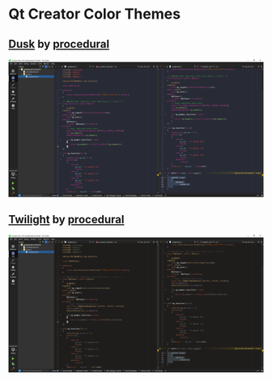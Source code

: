 # Qt Creator Color Themes

## [Dusk] by [procedural]

![Dusk][DUSK_SCREENSHOT]

## [Twilight] by [procedural]

![Twilight][TWILIGHT_SCREENSHOT]

<!--- Source URLs -->
[Dusk]: https://github.com/procedural/qtcreator_themes
[Twilight]: https://github.com/procedural/qtcreator_themes

<!--- Author URLs -->
[procedural]: https://github.com/procedural

<!--- Screenshot URIs -->
[DUSK_SCREENSHOT]: ./img/dusk-by-procedural.png
[TWILIGHT_SCREENSHOT]: ./img/twilight-by-procedural.png
